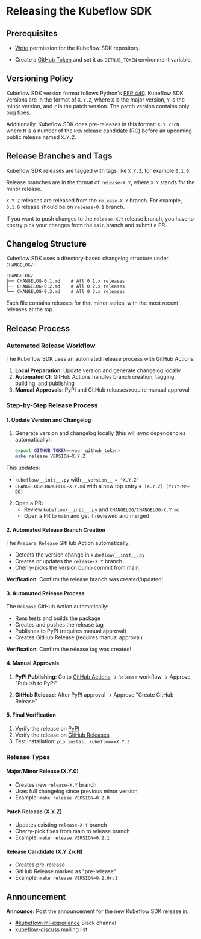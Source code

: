 # Releasing the Kubeflow SDK

## Prerequisites

- [Write](https://docs.github.com/en/organizations/managing-access-to-your-organizations-repositories/repository-permission-levels-for-an-organization#permission-levels-for-repositories-owned-by-an-organization)
  permission for the Kubeflow SDK repository.

- Create a [GitHub Token](https://docs.github.com/en/github/authenticating-to-github/keeping-your-account-and-data-secure/creating-a-personal-access-token) and set it as `GITHUB_TOKEN` environment variable.

## Versioning Policy

Kubeflow SDK version format follows Python's [PEP 440](https://peps.python.org/pep-0440/).
Kubeflow SDK versions are in the format of `X.Y.Z`, where `X` is the major version, `Y` is
the minor version, and `Z` is the patch version.
The patch version contains only bug fixes.

Additionally, Kubeflow SDK does pre-releases in this format: `X.Y.ZrcN` where `N` is a number
of the `Nth` release candidate (RC) before an upcoming public release named `X.Y.Z`.

## Release Branches and Tags

Kubeflow SDK releases are tagged with tags like `X.Y.Z`, for example `0.1.0`.

Release branches are in the format of `release-X.Y`, where `X.Y` stands for
the minor release.

`X.Y.Z` releases are released from the `release-X.Y` branch. For example,
`0.1.0` release should be on `release-0.1` branch.

If you want to push changes to the `release-X.Y` release branch, you have to
cherry pick your changes from the `main` branch and submit a PR.

## Changelog Structure

Kubeflow SDK uses a directory-based changelog structure under `CHANGELOG/`:

```
CHANGELOG/
├── CHANGELOG-0.1.md    # All 0.1.x releases
├── CHANGELOG-0.2.md    # All 0.2.x releases
└── CHANGELOG-0.3.md    # All 0.3.x releases
```

Each file contains releases for that minor series, with the most recent releases at the top.

## Release Process

### Automated Release Workflow

The Kubeflow SDK uses an automated release process with GitHub Actions:

1. **Local Preparation**: Update version and generate changelog locally
2. **Automated CI**: GitHub Actions handles branch creation, tagging, building, and publishing
3. **Manual Approvals**: PyPI and GitHub releases require manual approval

### Step-by-Step Release Process

#### 1. Update Version and Changelog

1. Generate version and changelog locally (this will sync dependencies automatically):

   ```sh
   export GITHUB_TOKEN=<your_github_token>
   make release VERSION=X.Y.Z
   ```

This updates:
- `kubeflow/__init__.py` with `__version__ = "X.Y.Z"`
- `CHANGELOG/CHANGELOG-X.Y.md` with a new top entry `# [X.Y.Z] (YYYY-MM-DD)`

2. Open a PR:
   - Review `kubeflow/__init__.py` and `CHANGELOG/CHANGELOG-X.Y.md`
   - Open a PR to `main` and get it reviewed and merged

#### 2. Automated Release Branch Creation

The `Prepare Release` GitHub Action automatically:

- Detects the version change in `kubeflow/__init__.py`
- Creates or updates the `release-X.Y` branch
- Cherry-picks the version bump commit from main

**Verification**: Confirm the release branch was created/updated!

#### 3. Automated Release Process

The `Release` GitHub Action automatically:

- Runs tests and builds the package
- Creates and pushes the release tag
- Publishes to PyPI (requires manual approval)
- Creates GitHub Release (requires manual approval)

**Verification**: Confirm the release tag was created!

#### 4. Manual Approvals

1. **PyPI Publishing**: Go to [GitHub Actions](https://github.com/kubeflow/sdk/actions) → `Release` workflow → Approve "Publish to PyPI"

2. **GitHub Release**: After PyPI approval → Approve "Create GitHub Release"

#### 5. Final Verification

1. Verify the release on [PyPI](https://pypi.org/project/kubeflow/)
2. Verify the release on [GitHub Releases](https://github.com/kubeflow/sdk/releases)
3. Test installation: `pip install kubeflow==X.Y.Z`

### Release Types

#### Major/Minor Release (X.Y.0)

- Creates new `release-X.Y` branch
- Uses full changelog since previous minor version
- Example: `make release VERSION=0.2.0`

#### Patch Release (X.Y.Z)

- Updates existing `release-X.Y` branch
- Cherry-pick fixes from main to release branch
- Example: `make release VERSION=0.2.1`

#### Release Candidate (X.Y.ZrcN)

- Creates pre-release
- GitHub Release marked as "pre-release"
- Example: `make release VERSION=0.2.0rc1`

## Announcement

**Announce**: Post the announcement for the new Kubeflow SDK release in:
- [#kubeflow-ml-experience](https://www.kubeflow.org/docs/about/community/#slack-channels) Slack channel
- [kubeflow-discuss](https://www.kubeflow.org/docs/about/community/#kubeflow-mailing-list) mailing list
